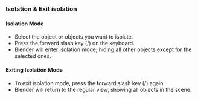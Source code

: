 ### Isolation & Exit isolation

#### Isolation Mode

- Select the object or objects you want to isolate.
- Press the forward slash key (/) on the keyboard.
- Blender will enter isolation mode, hiding all other objects except for the selected ones.

#### Exiting Isolation Mode

- To exit isolation mode, press the forward slash key (/) again.
- Blender will return to the regular view, showing all objects in the scene.
